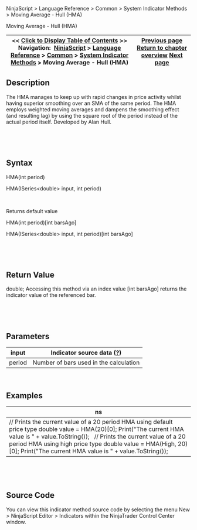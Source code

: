 ﻿


NinjaScript \> Language Reference \> Common \> System Indicator Methods \> Moving Average \- Hull (HMA)






















Moving Average \- Hull (HMA)







| \<\< [Click to Display Table of Contents](moving_average_-_hull_hma.md) \>\> **Navigation:**     [NinjaScript](ninjascript.md) \> [Language Reference](language_reference_wip.md) \> [Common](common.md) \> [System Indicator Methods](indicators.md) \> Moving Average \- Hull (HMA) | [Previous page](moving_average_-_exponential_e.md) [Return to chapter overview](indicators.md) [Next page](moving_average_-_kaufmans_adap.md) |
| --- | --- |











## Description


The HMA manages to keep up with rapid changes in price activity whilst having superior smoothing over an SMA of the same period. The HMA employs weighted moving averages and dampens the smoothing effect (and resulting lag) by using the square root of the period instead of the actual period itself. Developed by Alan Hull. 


 


 


## Syntax


HMA(int period)  

HMA(ISeries\<double\> input, int period)


 


Returns default value  

HMA(int period)\[int barsAgo]  

HMA(ISeries\<double\> input, int period)\[int barsAgo]


 


 


## Return Value


double; Accessing this method via an index value \[int barsAgo] returns the indicator value of the referenced bar.


 


 


## Parameters




| input | Indicator source data ([?](valid_input_data_for_indicator.md)) |
| --- | --- |
| period | Number of bars used in the calculation |



 


## 


## Examples




| ns |
| --- |
| // Prints the current value of a 20 period HMA using default price type double value \= HMA(20)\[0]; Print("The current HMA value is " \+ value.ToString());   // Prints the current value of a 20 period HMA using high price type double value \= HMA(High, 20)\[0]; Print("The current HMA value is " \+ value.ToString()); |



 


 


## Source Code


You can view this indicator method source code by selecting the menu New \> NinjaScript Editor \> Indicators within the NinjaTrader Control Center window.








